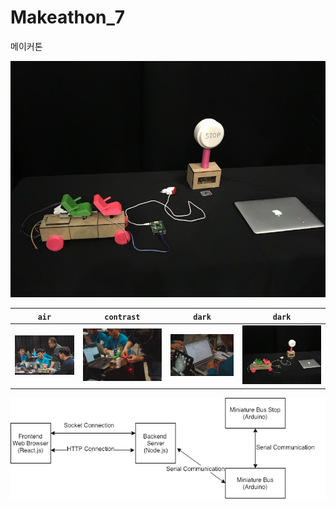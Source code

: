 # Makeathon_7
메이커톤 

![dark skin](images/output.jpeg)

| `air` | `contrast` | `dark` | `dark` |
| --- | --- | --- |  --- |
| ![air skin](images/p1.jpg) | ![contrast skin](images/p2.jpg) | ![dark skin](images/p3.jpg) | ![dark skin](images/output.jpeg) | 


![air skin](images/tourbus.png)
